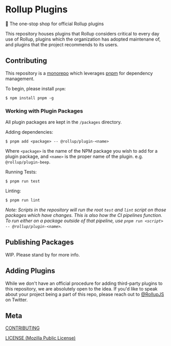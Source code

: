 # Rollup Plugins

🍣  The one-stop shop for official Rollup plugins

This repository houses plugins that Rollup considers critical to every day use of Rollup, plugins which the organization has adopted maintenane of, and plugins that the project recommends to its users.

## Contributing

This repository is a [monorepo](https://en.wikipedia.org/wiki/Monorepo) which leverages [pnpm](https://pnpm.js.org/) for dependency management.

To begin, please install `pnpm`:

```console
$ npm install pnpm -g
```

### Working with Plugin Packages

All plugin packages are kept in the `/packages` directory.

Adding dependencies:

```console
$ pnpm add <package> -- @rollup/plugin-<name>
```

Where `<package>` is the name of the NPM package you wish to add for a plugin package, and `<name>` is the proper name of the plugin. e.g. `@rollup/plugin-beep`.

Running Tests:

```console
$ pnpm run test
```

Linting:

```console
$ pnpm run lint
```

_Note: Scripts in the repository will run the root `test` and `lint` script on those packages which have changes. This is also how the CI pipelines function. To run either on a package outside of that pipeline, use `pnpm run <script> -- @rollup/plugin-<name>`._

## Publishing Packages

WIP. Please stand by for more info.

## Adding Plugins

While we don't have an official procedure for adding third-party plugins to this repository, we are absolutely open to the idea. If you'd like to speak about your project being a part of this repo, please reach out to [@RollupJS](https://twitter.com/RollupJS) on Twitter.

## Meta

[CONTRIBUTING](./.github/CONTRIBUTING.md)

[LICENSE (Mozilla Public License)](./LICENSE)
